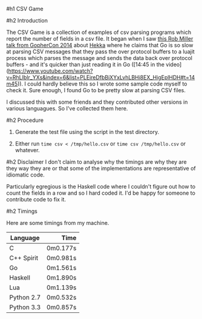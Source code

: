 #h1 CSV Game

#h2 Introduction

The CSV Game is a collection of examples of csv parsing programs which report
the number of fields in a csv file. It began when I saw [this Rob Miller talk
from GopherCon
2014](https://www.youtube.com/watch?v=RhLIblr_YXs&index=6&list=PLEireDfbBiXYxLvhLBHi8EX_HigEplHDH)
about [Hekka](https://github.com/mozilla-services/heka) where he claims that Go
is so slow at parsing CSV messages that they pass the over protocol buffers to a
luajit process which parses the message and sends the data back over protocol
buffers - and it's quicker than just reading it in Go ([14:45 in the video]
(https://www.youtube.com/watch?v=RhLIblr_YXs&index=6&list=PLEireDfbBiXYxLvhLBHi8EX_HigEplHDH#t=14m45)\).
I could hardly believe this so I wrote some sample code myself to check it.
Sure enough, I found Go to be pretty slow at parsing CSV files.

I discussed this with some friends and they contributed other
versions in various languagues. So I've collected them here.

#h2 Procedure
1. Generate the test file using the script in the test directory.

2.  Either run `time csv < /tmp/hello.csv` or `time csv /tmp/hello.csv` 
or whatever.

#h2 Disclaimer
I don't claim to analyse why the timings are why they are they way they are or
that some of the implementations are representative of idiomatic code.

Particularly egregious is the Haskell code where I couldn't figure out how to
count the fields in a row and so I hard coded it. I'd be happy for someone to
contribute code to fix it.

#h2 Timings

Here are some timings from my machine. 

| Language   | Time     |
|------------|---------:|
| C          | 0m0.177s |
| C++ Spirit | 0m0.981s |
| Go         | 0m1.561s |
| Haskell    | 0m1.890s |
| Lua        | 0m1.139s |
| Python 2.7 | 0m0.532s |
| Python 3.3 | 0m0.857s |
